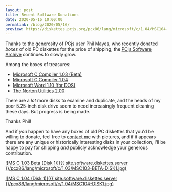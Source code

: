 ```yaml
---
layout: post
title: Recent Software Donations
date: 2020-05-16 10:00:00
permalink: /blog/2020/05/16/
preview: https://diskettes.pcjs.org/pcx86/lang/microsoft/c/1.04/MSC104-DISK1.jpg
---
```


Thanks to the generosity of PCjs user Phil Mayes, who recently donated *boxes* of old PC diskettes for the price of shipping,
the [PCjs Software Archive](/software/pcjs/) continues to slowly grow.

Among the boxes of treasures:

  - [Microsoft C Compiler 1.03 (Beta)](/software/pcx86/lang/microsoft/c/1.03/)
  - [Microsoft C Compiler 1.04](/software/pcx86/lang/microsoft/c/1.04/)
  - [Microsoft Word 1.10 (for DOS)](/software/pcx86/app/microsoft/word/1.10/)
  - [The Norton Utilities 2.00](/software/pcx86/util/norton/2.00/)

There are a *lot* more disks to examine and duplicate, and the heads of my poor 5.25-inch disk drive seem to need increasingly
frequent cleaning these days.  But progress is being made.

Thanks Phil!

And if *you* happen to have any boxes of old PC diskettes that you'd be willing to donate, feel free to [contact me](mailto:Jeff@pcjs.org)
with pictures, and if it appears there are any unique or historically interesting disks in your collection, I'll be happy to pay for
shipping *and* publicly acknowledge your generous contribution.

[![MS C 1.03 Beta (Disk 1)]({{ site.software.diskettes.server }}/pcx86/lang/microsoft/c/1.03/MSC103-BETA-DISK1.jpg)](/software/pcx86/lang/microsoft/c/1.03/)

[![MS C 1.04 (Disk 1)]({{ site.software.diskettes.server }}/pcx86/lang/microsoft/c/1.04/MSC104-DISK1.jpg)](/software/pcx86/lang/microsoft/c/1.04/)
